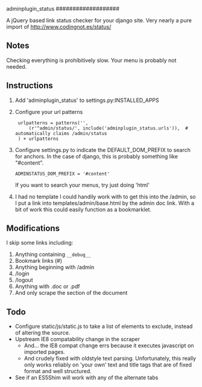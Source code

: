 adminplugin_status
###################

A jQuery based link status checker for your django site.  Very nearly a pure import of
http://www.codingnot.es/status/


Notes
-----

Checking everything is prohibitively slow.  Your menu is probably not needed.


Instructions
------------

1. Add 'adminplugin_status' to settings.py:INSTALLED_APPS
2. Configure your url patterns

        urlpatterns = patterns('',
            (r'^admin/status/', include('adminplugin_status.urls')),  # automatically claims /admin/status
        ) + urlpatterns

3.  Configure settings.py to indicate the DEFAULT_DOM_PREFIX to search for
    anchors.  In the case of django, this is probably something like "#content".

        ADMINSTATUS_DOM_PREFIX = '#content'  
    
    If you want to search your menus, try just doing 'html'

4.  I had no template I could handily work with to get this into the /admin, so
    I put a link into templates/admin/base.html by the admin doc link.  With a
    bit of work this could easily function as a bookmarklet.


Modifications
------------

I skip some links including:

1. Anything containing `__debug__`
2. Bookmark links (#)
3. Anything beginning with /admin
4. /login
5. /logout
6. Anything with .doc or .pdf
7. And only scrape the section of the document


Todo
----

 - Configure static/js/static.js to take a list of elements to exclude, instead of altering the source.
 - Upstream IE8 compatability change in the scraper
   - And... the IE8 compat change errs because it executes javascript on
     imported pages.
   - And crudely fixed with oldstyle text parsing.  Unfortunately, this really
     only works reliably on 'your own' text and title tags that are of fixed
     format and well structured.
 - See if an ES5Shim will work with any of the alternate tabs
